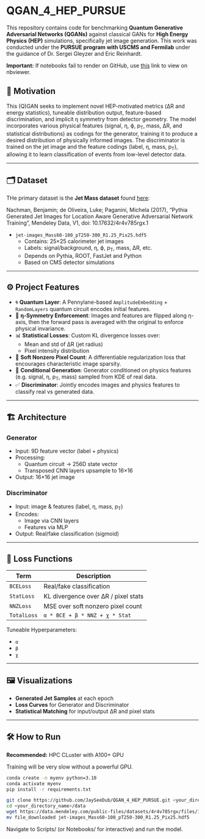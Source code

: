 # QGAN_4_HEP_PURSUE

This repository contains code for benchmarking **Quantum Generative Adversarial Networks (QGANs)** against classical GANs for **High Energy Physics (HEP)** simulations, specifically jet image generation. This work was conducted under the **PURSUE program with USCMS and Fermilab** under the guidance of Dr. Sergei Gleyzer and Eric Reinhardt.

**Important:** If notebooks fail to render on GitHub, use [this](https://nbviewer.org/github/JaySeeDub/QGAN_4_HEP_PURSUE/tree/jet_mass/Notebooks/) link to view on nbviewer. 

## 🧠 Motivation

This (Q)GAN seeks to implement novel HEP-motivated metrics (ΔR and energy statistics), tuneable distribution output, feature-based discrimination, and implicit η symmetry from detector geometry. The model incorporates various physical features (signal, η, ϕ, p<sub>T</sub>, mass, ΔR, and statistical distributions) as codings for the generator, training it to produce a desired distribution of physically informed images. The discriminator is trained on the jet image and the feature codings (label, η, mass, p<sub>T</sub>), allowing it to learn classification of events from low-level detector data.

---

## 🗂️ Dataset

THe primary dataset is the **Jet Mass dataset** found [here](https://data.mendeley.com/datasets/4r4v785rgx/1):

Nachman, Benjamin; de Oliveira, Luke; Paganini, Michela (2017), “Pythia Generated Jet Images for Location Aware Generative Adversarial Network Training”, Mendeley Data, V1, doi: 10.17632/4r4v785rgx.1

- `jet-images_Mass60-100_pT250-300_R1.25_Pix25.hdf5`
  - Contains: 25×25 calorimeter jet images
  - Labels: signal/background, η, ϕ, p<sub>T</sub>, mass, ΔR, etc.
  - Depends on Pythia, ROOT, FastJet and Python
  - Based on CMS detector simulations

---

## ⚙️ Project Features

- 🌀 **Quantum Layer**: A Pennylane-based `AmplitudeEmbedding` + `RandomLayers` quantum circuit encodes initial features.
- 🔁 **η-Symmetry Enforcement**: Images and features are flipped along η-axis, then the forward pass is averaged with the original to enforce physical invariance.
- 📊 **Statistical Losses**: Custom KL divergence losses over:
  - Mean and std of ΔR (jet radius)
  - Pixel intensity distribution
- 🔢 **Soft Nonzero Pixel Count**: A differentiable regularization loss that encourages characteristic image sparsity.
- 🧪 **Conditional Generation**: Generator conditioned on physics features (e.g. signal, η, p<sub>T</sub>, mass) sampled from KDE of real data.
- ✅ **Discriminator**: Jointly encodes images and physics features to classify real vs generated data.

---

## 🏗️ Architecture

### Generator
- Input: 9D feature vector (label + physics)
- Processing:
  - Quantum circuit → 256D state vector
  - Transposed CNN layers upsample to 16×16
- Output: 16×16 jet image

### Discriminator
- Input: image & features (label, η, mass, p<sub>T</sub>)
- Encodes:
  - Image via CNN layers
  - Features via MLP
- Output: Real/fake classification (sigmoid)

---

## 🔬 Loss Functions

| Term | Description |
|------|-------------|
| `BCELoss` | Real/fake classification |
| `StatLoss` | KL divergence over ΔR / pixel stats |
| `NNZLoss` | MSE over soft nonzero pixel count |
| `TotalLoss` | `α * BCE + β * NNZ + χ * Stat` |

Tuneable Hyperparameters:  
- `α`  
- `β`  
- `χ`

---

## 🖼️ Visualizations

- **Generated Jet Samples** at each epoch
- **Loss Curves** for Generator and Discriminator
- **Statistical Matching** for input/output ΔR and pixel stats

---

## 🛠️ How to Run

**Recommended:** HPC CLuster with A100+ GPU

Training will be very slow without a powerful GPU.

```bash
conda create -n myenv python=3.10
conda activate myenv
pip install -r requirements.txt

git clone https://github.com/JaySeeDub/QGAN_4_HEP_PURSUE.git <your_directory_name>
cd <your_directory_name>/data
wget https://data.mendeley.com/public-files/datasets/4r4v785rgx/files/132306f6-26f4-4583-8f1b-ccc5ad8da05d/file_downloaded
mv file_downloaded jet-images_Mass60-100_pT250-300_R1.25_Pix25.hdf5
```
Navigate to Scripts/ (or Notebooks/ for interactive) and run the model.
